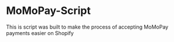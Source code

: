 # MoMoPay-Script
This is script was built to make the process of accepting MoMoPay payments easier on Shopify
